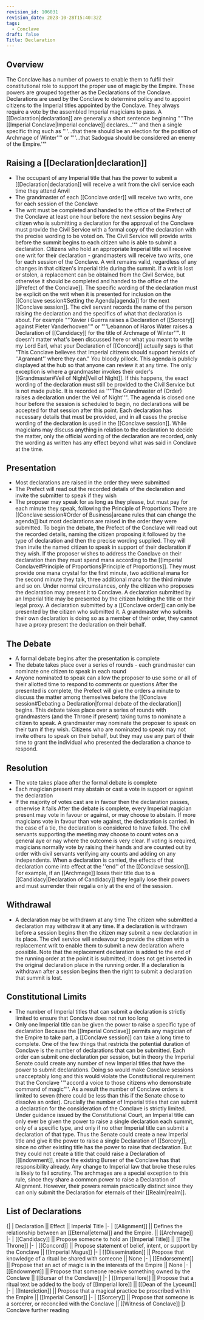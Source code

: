 ```yaml
---
revision_id: 106031
revision_date: 2023-10-28T15:40:32Z
tags:
  - Conclave
draft: false
Title: Declaration
---
```

## Overview
The Conclave has a number of powers to enable them to fulfil their constitutional role to support the proper use of magic by the Empire. These powers are grouped together as the Declarations of the Conclave. Declarations are used by the Conclave to determine policy and to appoint citizens to the Imperial titles appointed by the Conclave. They always require a vote by the assembled Imperial magicians to pass. 
A [[Declaration|declaration]] are generally a short sentence beginning "''The [[Imperial Conclave|Imperial conclave]] declares...''" and then a single specific thing such as "''...that there should be an election for the position of Archmage of Winter''" or "''...that Sadogua should be considered an enemy of the Empire.''"
## Raising a [[Declaration|declaration]]
* The occupant of any Imperial title that has the power to submit a [[Declaration|declaration]] will receive a writ from the civil service each time they attend Anvil
* The grandmaster of each [[Conclave order]] will receive two writs, one for each session of the Conclave
* The writ must be completed and handed to the office of the Prefect of the Conclave at least one hour before the next session begins
Any citizen who is submitting a declaration for the approval of the Conclave must provide the Civil Service with a formal copy of the declaration with the precise wording to be voted on. The Civil Service will provide writs before the summit begins to each citizen who is able to submit a declaration. Citizens who hold an appropriate Imperial title will receive one writ for their declaration - grandmasters will receive two writs, one for each session of the Conclave. A writ remains valid, regardless of any changes in that citizen's imperial title during the summit. If a writ is lost or stolen, a replacement can be obtained from the Civil Service, but otherwise it should be completed and handed to the office of the [[Prefect of the Conclave]]. 
The specific wording of the declaration must be explicit on the writ when it is presented for inclusion on the [[Conclave session#Setting the Agenda|agenda]] for the next [[Conclave session]]. The civil servant records the name of the person raising the declaration and the specifics of what that declaration is about. For example "''Xavier i Guerra raises a Declaration of [[Sorcery]] against Pieter Vanderhooven''" or "''Lebannon of Haros Water raises a Declaration of [[Candidacy]] for the title of Archmage of Winter''".
It doesn't matter what's been discussed here or what you meant to write my Lord Earl, what your Declaration of [[Concord]] actually says is that "This Conclave believes that Imperial citizens should support heralds of ''Agramant'' where they can." You bloody pillock.
This agenda is publicly displayed at the hub so that anyone can review it at any time. The only exception is where a grandmaster invokes their order's [[Grandmaster#Veil of Night|Veil of Night]]. If this happens, the exact wording of the declaration must still be provided to the Civil Service but is not made public. It is recorded as ''"The Grandmaster of (Order) raises a declaration under the Veil of Night''". The agenda is closed one hour before the session is scheduled to begin, no declarations will be accepted for that session after this point. 
Each declaration has necessary details that must be provided, and in all cases the precise wording of the declaration is used in the [[Conclave session]]. While magicians may discuss anything in relation to the declaration to decide the matter, only the official wording of the declaration are recorded, only the wording as written has any effect beyond what was said in Conclave at the time.
## Presentation
* Most declarations are raised in the order they were submitted
* The Prefect will read out the recorded details of the declaration and invite the submitter to speak if they wish
* The proposer may speak for as long as they please, but must pay for each minute they speak, following the Principle of Proportions
There are [[Conclave session#Order of Business|arcane rules that can change the agenda]] but most declarations are raised in the order they were submitted. To begin the debate, the Prefect of the Conclave will read out the recorded details, naming the citizen proposing it followed by the type of declaration and then the precise wording supplied. They will then invite the named citizen to speak in support of their declaration if they wish.
If the proposer wishes to address the Conclave on their declaration then they must spend mana according to the [[Imperial Conclave#Principle of Proportions|Principle of Proportions]]. They must provide one mana crystal for the first minute, two additional mana for the second minute they talk, three additional mana for the third minute and so on.
Under normal circumstances, only the citizen who proposes the declaration may present it to Conclave. A declaration submitted by an Imperial title may be presented by the citizen holding the title or their legal proxy. A declaration submitted by a [[Conclave order]] can only be presented by the citizen who submitted it. A grandmaster who submits their own declaration is doing so as a member of their order, they cannot have a proxy present the declaration on their behalf.
## The Debate
* A formal debate begins after the presentation is complete
* The debate takes place over a series of rounds - each grandmaster can nominate one citizen to speak in each round
* Anyone nominated to speak can allow the proposer to use some or all of their allotted time to respond to comments or questions
After the presented is complete, the Prefect will give the orders a minute to discuss the matter among themselves before the [[Conclave session#Debating a Declaration|formal debate of the declaration]] begins. This debate takes place over a series of rounds with grandmasters (and the Throne if present) taking turns to nominate a citizen to speak. A grandmaster may nominate the proposer to speak on their turn if they wish.
Citizens who are nominated to speak may not invite others to speak on their behalf, but they may use any part of their time to grant the individual who presented the declaration a chance to respond. 
## Resolution
* The vote takes place after the formal debate is complete
* Each magician present may abstain or cast a vote in support or against the declaration
* If the majority of votes cast are in favour then the declaration passes, otherwise it fails
After the debate is complete, every Imperial magician present may vote in favour or against, or may choose to abstain. If more magicians vote in favour than vote against, the declaration is carried. In the case of a tie, the declaration is considered to have failed.
The civil servants supporting the meeting may choose to count votes on a general aye or nay where the outcome is very clear. If voting is required, magicians normally vote by raising their hands and are counted out by order with civil servants verifying any counts and adding on any independents.
When a declaration is carried, the effects of that declaration come into effect at the ''end'' of the [[Conclave session]]. For example, if an [[Archmage]] loses their title due to a [[Candidacy|Declaration of Candidacy]] they legally lose their powers and must surrender their regalia only at the end of the session.
## Withdrawal
* A declaration may be withdrawn at any time
The citizen who submitted a declaration may withdraw it at any time. If a declaration is withdrawn before a session begins then the citizen may submit a new declaration in its place. The civil service will endeavour to provide the citizen with a replacement writ to enable them to submit a new declaration where possible. Note that the replacement declaration is added to the end of the running order at the point it is submitted; it does not get inserted in the original declaration place in the running order.
If a declaration is withdrawn after a session begins then the right to submit a declaration that summit is lost.
## Constitutional Limits
* The number of Imperial titles that can submit a declaration is strictly limited to ensure that Conclave does not run too long
* Only one Imperial title can be given the power to raise a specific type of declaration
Because the [[Imperial Conclave]] permits any magician of the Empire to take part, a [[Conclave session]] can take a long time to complete. One of the few things that restricts the potential duration of Conclave is the number of declarations that can be submitted. Each order can submit one declaration per session, but in theory the Imperial Senate could create any number of new Imperial titles that have the power to submit declarations. Doing so would make Conclave sessions unacceptably long and this would violate the Constitutional requirement that the Conclave ''"accord a voice to those citizens who demonstrate command of magic"''.
As a result the number of Conclave orders is limited to seven (there could be less than this if the Senate chose to dissolve an order). Crucially the number of Imperial titles that can submit a declaration for the consideration of the Conclave is strictly limited. Under guidance issued by the Constitutional Court, an Imperial title can only ever be given the power to raise a single declaration each summit, only of a specific type, and only if no other Imperial title can submit a declaration of that type. Thus the Senate could create a new Imperial title and give it the power to raise a single Declaration of [[Sorcery]], since no other existing title has the power to raise that declaration. But they could not create a title that could raise a Declaration of [[Endowment]], since the existing Burser of the Conclave has that responsibility already. Any change to Imperial law that broke these rules is likely to fail scrutiny.
The archmages are a special exception to this rule, since they share a common power to raise a Declaration of Alignment. However, their powers remain practically distinct since they can only submit the Declaration for eternals of their [[Realm|realm]].
## List of Declarations
{|
| Declaration || Effect || Imperial Title
|-
| [[Alignment]] || Defines the relationship between an [[Eternal|eternal]] and the Empire. || [[Archmage]]
|-
| [[Candidacy]] || Propose someone to hold an [[Imperial Title]] || [[The Throne]]
|-
| [[Concord]] || Propose statement of belief, intent, or support by the Conclave || [[Imperial Magus]]
|-
| [[Dissemination]] || Propose that knowledge of a ritual be shared with someone || None
|-
| [[Endorsement]] || Propose that an act of magic is in the interests of the Empire || None
|-
| [[Endowment]] || Propose that someone receive something owned by the Conclave || [[Bursar of the Conclave]]
|-
| [[Imperial lore]] || Propose that a ritual text be added to the body of [[Imperial lore]] || [[Dean of the Lyceum]]
|- 
| [[Interdiction]] || Propose that a magical practice be proscribed within the Empire || [[Imperial Censor]]
|-
| [[Sorcery]] || Propose that someone is a sorcerer, or reconciled with the Conclave || [[Witness of Conclave]]
|}
Conclave further reading